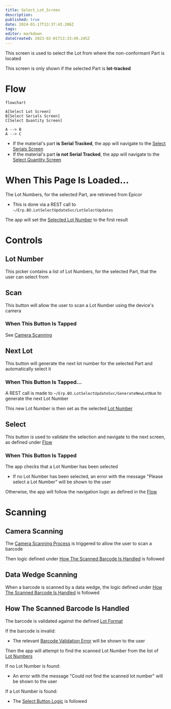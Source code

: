 ```yaml
---
title: Select_Lot_Screen
description: 
published: true
date: 2024-01-17T13:37:43.206Z
tags: 
editor: markdown
dateCreated: 2023-02-01T13:33:49.245Z
---
```


This screen is used to select the Lot from where the non-conformant Part is located

This screen is only shown if the selected Part is **lot-tracked**

# Flow
```mermaid
flowchart

A[Select Lot Screen]
B[Select Serials Screen]
C[Select Quantity Screen]

A --> B
A --> C
```
- If the material's part **is Serial Tracked**, the app will navigate to the [Select Serials Screen](./Select_Serials_Screen.md)
- If the material's part **is not Serial Tracked**, the app will navigate to the [Select Quantity Screen](./Select_Quantity_Screen.md)


# When This Page Is Loaded...
The Lot Numbers, for the selected Part, are retrieved from Epicor
- This is done via a REST call to `~/Erp.BO.LotSelectUpdateSvc/LotSelectUpdates`

The app will set the [Selected Lot Number](#lot-number) to the first result


# Controls
## Lot Number
This picker contains a list of Lot Numbers, for the selected Part, that the user can select from


## Scan
This button will allow the user to scan a Lot Number using the device's camera

### When This Button Is Tapped
See [Camera Scanning](#camera-scanning)


## Next Lot
This button will generate the next lot number for the selected Part and automatically select it

### When This Button Is Tapped...
A REST call is made to `~/Erp.BO.LotSelectUpdateSvc/GenerateNewLotNum` to generate the next Lot Number

This new Lot Number is then set as the selected [Lot Number](#lot-number)


## Select
This button is used to validate the selection and navigate to the next screen, as defined under [Flow](#flow)

### When This Button Is Tapped
The app checks that a Lot Number has been selected
- If no Lot Number has been selected, an error with the message "Please select a Lot Number" will be shown to the user

Otherwise, the app will follow the navigation logic as defined in the [Flow](#flow)


# Scanning
## Camera Scanning
The [Camera Scanning Process](../../../Scanning.md#camera-scanning) is triggered to allow the user to scan a barcode

Then logic defined under [How The Scanned Barcode Is Handled](#how-the-scanned-barcode-is-handled) is followed


## Data Wedge Scanning
When a barcode is scanned by a data wedge, the logic defined under [How The Scanned Barcode Is Handled](#how-the-scanned-barcode-is-handled) is followed


## How The Scanned Barcode Is Handled
The barcode is validated against the defined [Lot Format](../../../Scanning.md#lot-format)

If the barcode is invalid:
- The relevant [Barcode Validation Error](../../../Scanning.md#barcode-validation-errors) will be shown to the user

Then the app will attempt to find the scanned Lot Number from the list of [Lot Numbers](#lot-number)

If no Lot Number is found:
- An error with the message "Could not find the scanned lot number" will be shown to the user

If a Lot Number is found:
* The [Select Button Logic](#when-this-button-is-tapped-1) is followed
